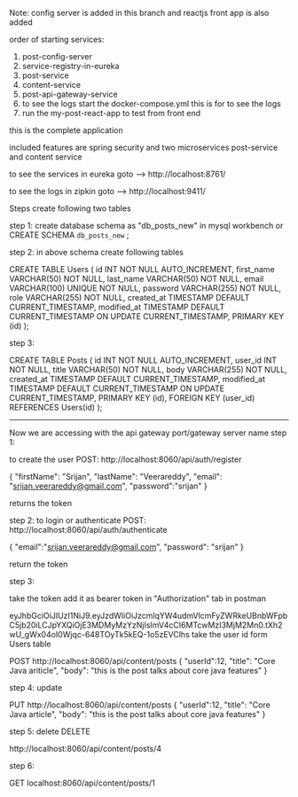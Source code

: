 Note: config server is added in this branch and reactjs front app is also added

order of starting services:
1. post-config-server
2. service-registry-in-eureka
3. post-service
4. content-service
5. post-api-gateway-service
6. to see the logs start the docker-compose.yml this is for to see the logs
7. run the my-post-react-app to test from front end

this is the complete application

included features are spring security and two microservices post-service and content service

to see the services in eureka goto --> http://localhost:8761/

to see the logs in zipkin goto --> http://localhost:9411/

Steps create following two tables

step 1: create database schema as "db_posts_new" in mysql workbench or
CREATE SCHEMA `db_posts_new` ;

step 2: in above schema create following tables

CREATE TABLE Users (
id INT NOT NULL AUTO_INCREMENT,
first_name VARCHAR(50) NOT NULL,
last_name VARCHAR(50) NOT NULL,
email VARCHAR(100) UNIQUE NOT NULL,
password VARCHAR(255) NOT NULL,
role VARCHAR(255) NOT NULL,
created_at TIMESTAMP DEFAULT CURRENT_TIMESTAMP,
modified_at TIMESTAMP DEFAULT CURRENT_TIMESTAMP ON UPDATE CURRENT_TIMESTAMP,
PRIMARY KEY (id)
);

step 3:

CREATE TABLE Posts (
id INT NOT NULL AUTO_INCREMENT,
user_id INT NOT NULL,
title VARCHAR(50) NOT NULL,
body VARCHAR(255) NOT NULL,
created_at TIMESTAMP DEFAULT CURRENT_TIMESTAMP,
modified_at TIMESTAMP DEFAULT CURRENT_TIMESTAMP ON UPDATE CURRENT_TIMESTAMP,
PRIMARY KEY (id),
FOREIGN KEY (user_id) REFERENCES Users(id)
);

-------------------------------
Now we are accessing with the api gateway port/gateway server name
step 1:

to create the user
POST:
http://localhost:8060/api/auth/register

{
"firstName": "Srijan",
"lastName": "Veerareddy",
"email": "srijan.veerareddy@gmail.com",
"password":"srijan"
}

returns the token


step 2: to login or authenticate
POST:
http://localhost:8060/api/auth/authenticate

{
"email":"srijan.veerareddy@gmail.com",
"password": "srijan"
}

return the token

step 3:

take the token add it as bearer token in "Authorization" tab in
postman

eyJhbGciOiJIUzI1NiJ9.eyJzdWIiOiJzcmlqYW4udmVlcmFyZWRkeUBnbWFpbC5jb20iLCJpYXQiOjE3MDMyMzYzNjIsImV4cCI6MTcwMzI3MjM2Mn0.tXh2wU_gWx04oI0Wjqc-648TOyTk5kEQ-1o5zEVClhs
take the user id form Users table

POST
http://localhost:8060/api/content/posts
{
"userId":12,
"title": "Core Java ariticle",
"body": "this is the post talks about core java features"
}

step 4: update

PUT
http://localhost:8060/api/content/posts
{
"userId":12,
"title": "Core Java article",
"body": "this is the post talks about core java features"
}

step 5: delete
DELETE

http://localhost:8060/api/content/posts/4

step 6: 

GET
localhost:8060/api/content/posts/1

